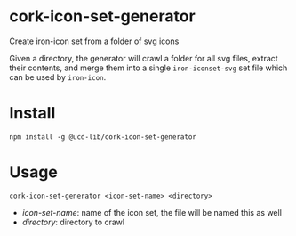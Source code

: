 # cork-icon-set-generator
Create iron-icon set from a folder of svg icons

Given a directory, the generator will crawl a folder for all svg files, extract their
contents, and merge them into a single ```iron-iconset-svg``` set file which can be used
by ```iron-icon```.

# Install

```npm install -g @ucd-lib/cork-icon-set-generator```

# Usage

```cork-icon-set-generator <icon-set-name> <directory>```

 - *icon-set-name*: name of the icon set, the file will be named this as well
 - *directory*: directory to crawl